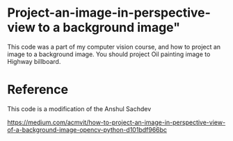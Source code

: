 # Project-an-image-in-perspective-view to a background image"
This code was a part of my computer vision course, and how to project an image to a background image. You should project Oil painting image to Highway billboard.

# Reference
This code is a modification of the Anshul Sachdev

https://medium.com/acmvit/how-to-project-an-image-in-perspective-view-of-a-background-image-opencv-python-d101bdf966bc
